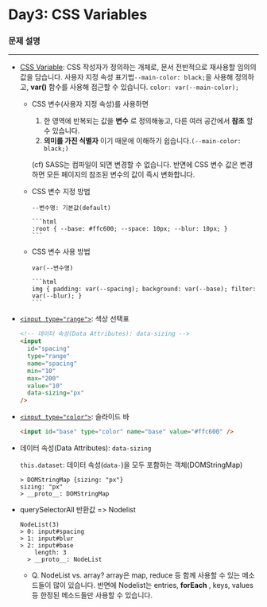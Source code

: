 # Day3: CSS Variables

### 문제 설명

---

- [CSS Variable](https://developer.mozilla.org/ko/docs/Web/CSS/Using_CSS_custom_properties): CSS 작성자가 정의하는 개체로, 문서 전반적으로 재사용할 임의의 값을 담습니다. 사용자 지정 속성 표기법`--main-color: black;`을 사용해 정의하고, **var()** 함수를 사용해 접근할 수 있습니다. `color: var(--main-color);`

  - CSS 변수(사용자 지정 속성)를 사용하면

    1. 한 영역에 반복되는 값을 **변수** 로 정의해놓고, 다른 여러 공간에서 **참조** 할 수 있습니다.
    2. **의미를 가진 식별자** 이기 때문에 이해하기 쉽습니다.`(--main-color: black;)`

    (cf) SASS는 컴파일이 되면 변경할 수 없습니다. 반면에 CSS 변수 값은 변경하면 모든 페이지의 참조된 변수의 값이 즉시 변화합니다.

  - CSS 변수 지정 방법

    `--변수명: 기본값(default)`

        ```html
        :root { --base: #ffc600; --space: 10px; --blur: 10px; }
        ```

  - CSS 변수 사용 방법

    `var(--변수명)`

        ```html
        img { padding: var(--spacing); background: var(--base); filter: var(--blur); }
        ```

* [`<input type="range">`](https://developer.mozilla.org/en-US/docs/Web/HTML/Element/input/color): 색상 선택표

  ```html
  <!-- 데이터 속성(Data Attributes): data-sizing -->
  <input
    id="spacing"
    type="range"
    name="spacing"
    min="10"
    max="200"
    value="10"
    data-sizing="px"
  />
  ```

* [`<input type="color">`](https://developer.mozilla.org/en-US/docs/Web/HTML/Element/input/range): 슬라이드 바

  ```html
  <input id="base" type="color" name="base" value="#ffc600" />
  ```

* 데이터 속성(Data Attributes): `data-sizing`

  `this.dataset`: 데이터 속성(`data-`)을 모두 포함하는 객체(DOMStringMap)

  ```
  > DOMStringMap {sizing: "px"}
  sizing: "px"
  > __proto__: DOMStringMap

  ```

- querySelectorAll 반환값 => Nodelist

  ```
  NodeList(3)
  > 0: input#spacing
  > 1: input#blur
  > 2: input#base
      length: 3
    > __proto__: NodeList
  ```

  - Q. NodeList vs. array?
    array은 map, reduce 등 함께 사용할 수 있는 메소드들이 많이 있습니다. 반면에 Nodelist는 entries, **forEach** , keys, values 등 한정된 메소드들만 사용할 수 있습니다.
